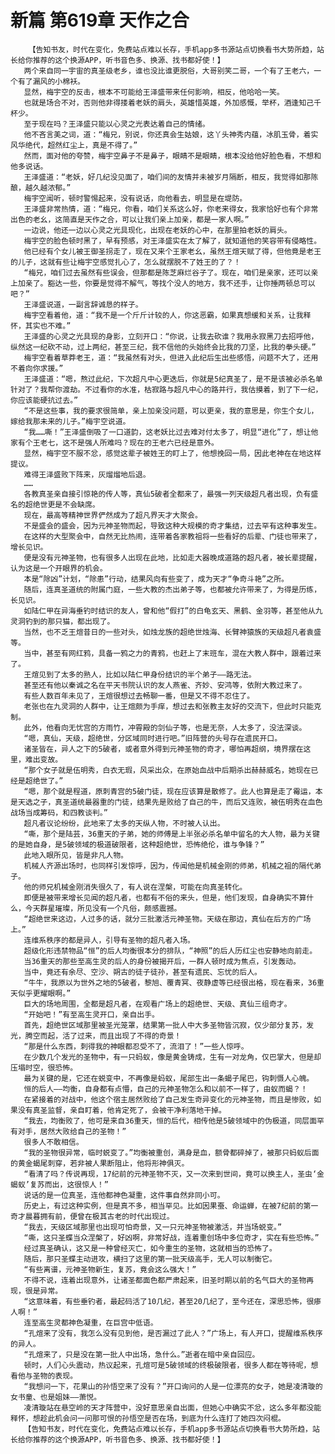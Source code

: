 # 新篇 第619章 天作之合
        【告知书友，时代在变化，免费站点难以长存，手机app多书源站点切换看书大势所趋，站长给你推荐的这个换源APP，听书音色多、换源、找书都好使！】
       两个来自同一宇宙的真圣级老乡，谁也没比谁更脱俗，大哥别笑二哥，一个有了王老六，一个有了漏风的小棉袄。
       显然，梅宇空的反击，根本不可能给王泽盛带来任何影响，相反，他哈哈一笑。
       也就是场合不对，否则他非得搂着老妖的肩头，英雄惜英雄，外加感慨，举杯，酒逢知己千杯少。
       至于现在吗？王泽盛只能以心灵之光表达着自己的情绪。
       他不吝言美之词，道：“梅兄，别说，你还真会生姑娘，这丫头神秀内蕴，冰肌玉骨，着实风华绝代，超然红尘上，真是不得了。”
       然而，面对他的夸赞，梅宇空鼻子不是鼻子，眼睛不是眼睛，根本没给他好脸色看，不想和他多说话。
       王泽盛道：“老妖，好几纪没见面了，咱们间的友情并未被岁月隔断，相反，我觉得如那陈酿，越久越浓郁。”
       梅宇空闻听，顿时警惕起来，没有说话，向他看去，明显是在堤防。
       王泽盛非常热情，道：“梅兄，你看，咱们关系这么好，你老来得女，我家恰好也有个非常出色的老幺，这简直是天作之合，可以让我们亲上加亲，都是一家人啊。”
       一边说，他还一边以心灵之光具现化，出现在老妖的心中，在那里拍老妖的肩头。
       梅宇空的脸色顿时黑了，早有预感，对王泽盛实在太了解了，就知道他的笑容带有侵略性。
       他已经有个女儿被王御圣拐走了，现在又来个王家老幺，虽然王煊天赋了得，但他竟是老王的儿子，这就有些让梅宇空感觉扎心了，怎么就摆脱不了姓王的了？！
       “梅兄，咱们过去虽然有些误会，但那都是陈芝麻烂谷子了。现在，咱们是亲家，还可以亲上加亲了。豁达一些，你要是觉得不解气，等找个没人的地方，我不还手，让你捶两顿总可以吧？”
       王泽盛说道，一副言辞诚恳的样子。
       梅宇空看着他，道：“我不是一个斤斤计较的人，你这恶霸，如果真想缓和关系，让我释怀，其实也不难。”
       王泽盛的心灵之光具现的身影，立刻开口：“你说，让我去砍谁？我用永寂黑刀去招呼他，纵然这一纪砍不动，过上两纪，甚至三纪，我不信他的头始终会比我的刀坚，比我的拳头硬。”
       梅宇空看着草莽老王，道：“我虽然有对头，但进入此纪后生出些感悟，问题不大了，还用不着向你求援。”
       王泽盛道：“嗯，熬过此纪，下次超凡中心更迭后，你就是5纪真圣了，是不是该被必杀名单针对了？我帮你渡劫。不过看你的水准，枯寂路与超凡中心的路并行，我估摸着，到了下一纪，你应该能硬抗过去。”
       “不是这些事，我的要求很简单，亲上加亲没问题，可以更亲，我的意思是，你生个女儿，嫁给我那未来的儿子。”梅宇空说道。
       “我……嘶！”王泽盛倒吸了一口道韵，这老妖比过去难对付太多了，明显“进化”了，想让他家有个王老七，这不是强人所难吗？现在的王老六已经是意外。
       显然，梅宇空不服不忿，感觉这辈子被姓王的盯上了，他想挽回一局，因此老神在在地这样提议。
       难得王泽盛败下阵来，灰熘熘地后退。
       ……
       各教真圣亲自接引惊艳的传人等，真仙5破者全都来了，最强一列天级超凡者出现，负有盛名的超绝世更是不会缺席。
       现在，最高等精神世界俨然成为了超凡界天才大聚会。
       不是盛会的盛会，因为元神圣物而起，导致这种大规模的奇才集结，过去罕有这种事发生。
       在这样的大型聚会中，自然无比热闹，连带着各家教祖将一些看好的后辈、门徒也带来了，增长见识。
       便是没有元神圣物，也有很多人出现在此地，比如走大器晚成道路的超凡者，被长辈提醒，认为这是一个开眼界的机会。
       本是“除凶”计划，“除患”行动，结果风向有些变了，成为天才“争奇斗艳”之所。
       随后，连真圣道统的附属门庭，一些大教的杰出弟子等，也都被允许带来了，为得是历练，长见识。
       如陆仁甲在异海垂钓时结识的友人，曾和他“假打”的白龟玄天、黑鹤、金羽等，甚至他从九灵洞钓到的那只猫，都出现了。
       当然，也不乏王煊昔日的一些对头，如烛龙族的超绝世烛海、长臂神猿族的天级超凡者袁盛等。
       当中，甚至有网红鸦，具备一鸦之力的青鸦，也赶上了末班车，混在大教人群中，跟着过来了。
       王煊见到了太多的熟人，比如以陆仁甲身份结识的半个弟子——路无法。
       甚至还有他以秦诚之名在平天书院认识的友人燕雀、齐妙、安鸿等，依附大教过来了。
       有些人数百年未见了，王煊很想过去畅聊一番，但是又不得不忍住了。
       老张也在九灵洞的人群中，让王煊颇为手痒，想过去和张教主友好的交流下，但此时只能克制。
       此外，他看向无忧宫的方雨竹，冲霄殿的剑仙子等，也是无奈，人太多了，没法深谈。
       “嗯，真仙，天级，超绝世，分区域同时进行吧。”旧阵营的头号存在遗民开口。
       诸圣皆在，异人之下的5破者，或者意外得到元神圣物的奇才，哪怕再超纲，境界摆在这里，难出变故。
       “那个女子就是伍明秀，白衣无瑕，风采出众，在原始血战中后期杀出赫赫威名，她现在已经是超绝世了。”
       “嗯，那个就是程道，原刺青宫的5破门徒，现在应该算是散修了。此人也算是走了霉运，本是天选之子，真圣道统最器重的门徒，结果先是败给了自己的牛，而后又连败，被伍明秀在血色战场当成筹码，和四教谈判。”
       超凡者议论纷纷，此地来了太多的天纵人物，不时被人认出。
       “嘶，那个是陆芸，36重天的子弟，她的师傅是上半张必杀名单中留名的大人物，最为关键的是她自身，是5破领域的极道破限者，这种超绝世，恐怖绝伦，谁与争锋？”
       此地入眼所见，皆是非凡人物。
       机械人齐源出场时，也同样引发惊呼，因为，传闻他是机械金刚的师弟，机械之祖的隔代弟子。
       他的师兄机械金刚消失很久了，有人说在涅槃，可能在向真圣转化。
       即便是被带来增长见闻的超凡者，也都有不俗的来头，但是，他们发现，自身确实不算什么，今天群星璀璨，所见没有一个凡俗，颇感震撼。
       “超绝世来这边，人过多的话，就分三批激活元神圣物。天级在那边，真仙在后方的广场上。”
       连维系秩序的都是异人，引导有圣物的超凡者入场。
       超级化形违禁物品“恒”的后人均衡很本分的排队，“神照”的后人历红尘也安静地向前走。
       当36重天的那些至高生灵的后人的身份被揭开后，一群人顿时成为焦点，引发轰动。
       当中，竟还有余尽、空沙、朔古的徒子徒孙，甚至有遗民、忘忧的后人。
       “牛牛，我原以为世外之地的5破者，黎旭、覆青冥、夜静虚等已经很出格，现在看来，36重天似乎更耀眼啊。”
       巨大的场地周围，全都是超凡者，在观看广场上的超绝世、天级、真仙三组奇才。
       “开始吧！”有至高生灵开口，亲自出手。
       首先，超绝世区域那里被圣光笼罩，结果第一批人中大多圣物皆沉寂，仅少部分复苏，发光，腾空而起，活了过来，而且出现了不得的奇景！
       “那是什么东西，刺得我的神眼都忍受不了，流泪了！”一些人惊呼。
       在少数几个发光的圣物中，有一只蚂蚁，像是黄金铸成，生有一对龙角，仅巴掌大，但是却压塌时空，很恐怖。
       最为关键的是，它还在蜕变中，不再像是蚂蚁，尾部生出一条蝎子尾巴，钩刺慑人心魄。
       恒的后人——均衡，自身都有点懵，自己的元神圣物怎么和以前不一样了，由蚁而蝎？！
       在紧接着的对战中，他这个宿主居然败给了自己发生奇异变化的元神圣物，而且是惨败，如果没有真圣监督，亲自盯着，他肯定死了，会被干净利落地干掉。
       “我去，均衡败了，他可是来自36重天，恒的后代，相传他是5破领域中的伪极道，同层面罕有对手，居然大败给自己的圣物！”
       很多人不敢相信。
       “我的圣物很异常，临时蜕变了。”均衡被重创，满身是血，额骨都碎掉了，被那只蚂蚁后面的黄金蝎尾刺穿，若非被人果断阻止，他将形神俱灭。
       “看清了吗？传说再现，17纪前的元神圣物不灭，又一次来到世间，竟可以换主人，圣虫‘金蝎蚁’复苏而出，这很惊人！”
       说话的是一位真圣，连他都神色凝重，这件事自然非同小可。
       历史上，有过这种实例，但是真不多，相当罕见。比如因果蚕、命运蝉，在被7纪前的第一奇才晨暮拥有前，便曾在极其古老的时代出现过。
       “我去，天级区域那里也出现可怕奇景，又一只元神圣物被激活，并当场蜕变。”
       “嘶，这只圣蝶当众涅槃了，好凶啊，非常好战，连着重创场中多位奇才，实在有些恐怖。”
       经过真圣确认，这又是一种曾经灭亡，如今重生的圣物，这就相当的恐怖了。
       随后，那只圣蝶主动进攻，横扫了这里的第一批天级高手，无人可以制衡它。
       “有些离谱，元神圣物新生，复苏，竟会这么强大！”
       不得不说，连着出现意外，让诸圣都面色都严肃起来，旧圣时期以前的名气巨大的圣物再现，很是异常。
       “这意味着，有些垂钓者，最起码活了10几纪，甚至20几纪了，至今还在，深思恐怖，很瘆人啊！”
       连至高生灵都神色凝重，在巨宫中低语。
       “孔煊来了没有，我怎么没有见到他，是否漏过了此人？”广场上，有人开口，提醒维系秩序的异人。
       “孔煊来了，只是没在第一批人中出场，急什么。”逝者在暗中亲自回应。
       顿时，人们心头震动，热议起来，孔煊可是5破领域的终极破限者，很多人都在等待呢，想看他与圣物的表现。
       “我想问一下，花果山的孙悟空来了没有？”开口询问的人是一位漂亮的女子，她是凌清璇的女书童、也是姐妹——萧悦。
       凌清璇站在悬空岭的天才阵营中，没好意思亲自出面，但她心中确实不忿，这么多年都没能释怀，想趁此机会问一问那可恨的孙悟空是否在场，到底为什么连打了她四次闷棍。
       【告知书友，时代在变化，免费站点难以长存，手机app多书源站点切换看书大势所趋，站长给你推荐的这个换源APP，听书音色多、换源、找书都好使！】